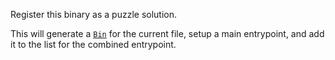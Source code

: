 Register this binary as a puzzle solution.

This will generate a [`Bin`](puzzle_runner::derived::Bin) for the current file, setup a main entrypoint, and add it to the
list for the combined entrypoint.

